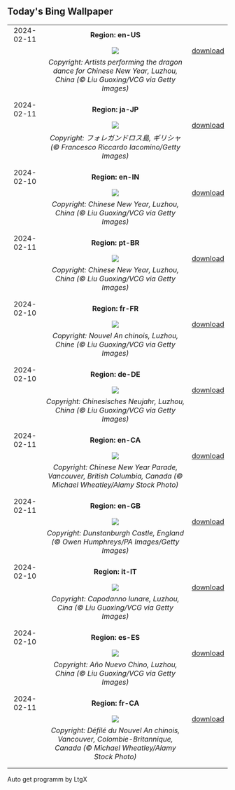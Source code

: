 ## Today's Bing Wallpaper
|      |      |      |
| :----: | :----: | :----: |
|2024-02-11|**Region: en-US**||
||![](https://www.bing.com/th?id=OHR.ChinaDragon_EN-US6781838142_UHD.jpg&pid=hp&w=1152&h=648&rs=1&c=4)| [download](https://www.bing.com/th?id=OHR.ChinaDragon_EN-US6781838142_UHD.jpg)|
||*Copyright: Artists performing the dragon dance for Chinese New Year, Luzhou, China (© Liu Guoxing/VCG via Getty Images)*
||
|||
|2024-02-11|**Region: ja-JP**||
||![](https://www.bing.com/th?id=OHR.FolegandrosGreece_JA-JP6408429847_UHD.jpg&pid=hp&w=1152&h=648&rs=1&c=4)| [download](https://www.bing.com/th?id=OHR.FolegandrosGreece_JA-JP6408429847_UHD.jpg)|
||*Copyright: フォレガンドロス島, ギリシャ (© Francesco Riccardo Iacomino/Getty Images)*
||
|||
|2024-02-10|**Region: en-IN**||
||![](https://www.bing.com/th?id=OHR.ChinaDragon_EN-IN9122034629_UHD.jpg&pid=hp&w=1152&h=648&rs=1&c=4)| [download](https://www.bing.com/th?id=OHR.ChinaDragon_EN-IN9122034629_UHD.jpg)|
||*Copyright: Chinese New Year, Luzhou, China (© Liu Guoxing/VCG via Getty Images)*
||
|||
|2024-02-11|**Region: pt-BR**||
||![](https://www.bing.com/th?id=OHR.ChinaDragon_PT-BR1649344638_UHD.jpg&pid=hp&w=1152&h=648&rs=1&c=4)| [download](https://www.bing.com/th?id=OHR.ChinaDragon_PT-BR1649344638_UHD.jpg)|
||*Copyright: Chinese New Year, Luzhou, China (© Liu Guoxing/VCG via Getty Images)*
||
|||
|2024-02-10|**Region: fr-FR**||
||![](https://www.bing.com/th?id=OHR.ChinaDragon_FR-FR1214192528_UHD.jpg&pid=hp&w=1152&h=648&rs=1&c=4)| [download](https://www.bing.com/th?id=OHR.ChinaDragon_FR-FR1214192528_UHD.jpg)|
||*Copyright: Nouvel An chinois, Luzhou, Chine (© Liu Guoxing/VCG via Getty Images)*
||
|||
|2024-02-10|**Region: de-DE**||
||![](https://www.bing.com/th?id=OHR.ChinaDragon_DE-DE3426075443_UHD.jpg&pid=hp&w=1152&h=648&rs=1&c=4)| [download](https://www.bing.com/th?id=OHR.ChinaDragon_DE-DE3426075443_UHD.jpg)|
||*Copyright: Chinesisches Neujahr, Luzhou, China (© Liu Guoxing/VCG via Getty Images)*
||
|||
|2024-02-11|**Region: en-CA**||
||![](https://www.bing.com/th?id=OHR.ChineseNYParade_EN-CA8193422091_UHD.jpg&pid=hp&w=1152&h=648&rs=1&c=4)| [download](https://www.bing.com/th?id=OHR.ChineseNYParade_EN-CA8193422091_UHD.jpg)|
||*Copyright: Chinese New Year Parade, Vancouver, British Columbia, Canada (© Michael Wheatley/Alamy Stock Photo)*
||
|||
|2024-02-11|**Region: en-GB**||
||![](https://www.bing.com/th?id=OHR.DarkSkiesFestivalUK_EN-GB6799040204_UHD.jpg&pid=hp&w=1152&h=648&rs=1&c=4)| [download](https://www.bing.com/th?id=OHR.DarkSkiesFestivalUK_EN-GB6799040204_UHD.jpg)|
||*Copyright: Dunstanburgh Castle, England (© Owen Humphreys/PA Images/Getty Images)*
||
|||
|2024-02-10|**Region: it-IT**||
||![](https://www.bing.com/th?id=OHR.ChinaDragon_IT-IT5937378207_UHD.jpg&pid=hp&w=1152&h=648&rs=1&c=4)| [download](https://www.bing.com/th?id=OHR.ChinaDragon_IT-IT5937378207_UHD.jpg)|
||*Copyright: Capodanno lunare, Luzhou, Cina (© Liu Guoxing/VCG via Getty Images)*
||
|||
|2024-02-10|**Region: es-ES**||
||![](https://www.bing.com/th?id=OHR.ChinaDragon_ES-ES6591533646_UHD.jpg&pid=hp&w=1152&h=648&rs=1&c=4)| [download](https://www.bing.com/th?id=OHR.ChinaDragon_ES-ES6591533646_UHD.jpg)|
||*Copyright: Año Nuevo Chino, Luzhou, China (© Liu Guoxing/VCG via Getty Images)*
||
|||
|2024-02-11|**Region: fr-CA**||
||![](https://www.bing.com/th?id=OHR.ChineseNYParade_FR-CA8478352341_UHD.jpg&pid=hp&w=1152&h=648&rs=1&c=4)| [download](https://www.bing.com/th?id=OHR.ChineseNYParade_FR-CA8478352341_UHD.jpg)|
||*Copyright: Défilé du Nouvel An chinois, Vancouver, Colombie-Britannique, Canada (© Michael Wheatley/Alamy Stock Photo)*
||
|||

Auto get programm by LtgX
